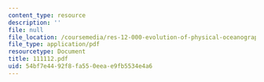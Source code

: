 ```yaml
---
content_type: resource
description: ''
file: null
file_location: /coursemedia/res-12-000-evolution-of-physical-oceanography-spring-2007/54bf7e4492f8fa550eeae9fb5534e4a6_111112.pdf
file_type: application/pdf
resourcetype: Document
title: 111112.pdf
uid: 54bf7e44-92f8-fa55-0eea-e9fb5534e4a6
---
```

